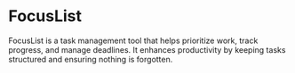 # FocusList
FocusList is a task management tool that helps prioritize work, track progress, and manage deadlines. It  enhances productivity by keeping tasks structured and ensuring nothing is forgotten. 
